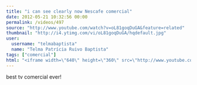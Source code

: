 ```yaml
---
title: "i can see clearly now Nescafe comercial"
date: 2012-05-21 10:32:56 00:00
permalink: /videos/497
source: "http://www.youtube.com/watch?v=oL81goqDuGA&feature=related"
thumbnail: "http://i4.ytimg.com/vi/oL81goqDuGA/hqdefault.jpg"
user:
  username: "telmabaptista"
  name: "Telma Patrícia Ruivo Baptista"
tags: ["comercial"]
html: "<iframe width=\"640\" height=\"360\" src=\"http://www.youtube.com/embed/oL81goqDuGA?wmode=transparent&fs=1&feature=oembed\" frameborder=\"0\" allowfullscreen></iframe>"
---
```


best tv comercial ever!